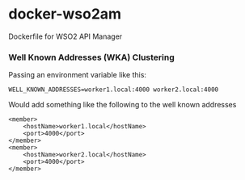 # docker-wso2am
Dockerfile for WSO2 API Manager


### Well Known Addresses (WKA) Clustering

Passing an environment variable like this:

```
WELL_KNOWN_ADDRESSES=worker1.local:4000 worker2.local:4000
```

Would add something like the following to the well known addresses

```
<member>
    <hostName>worker1.local</hostName>
    <port>4000</port>
</member>
<member>
    <hostName>worker2.local</hostName>
    <port>4000</port>
</member>
```
